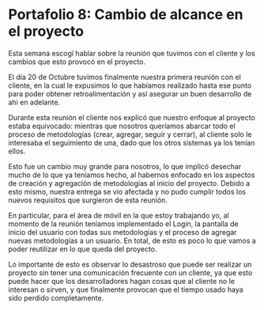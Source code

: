 # Portafolio 8: Cambio de alcance en el proyecto

Esta semana escogí hablar sobre la reunión que tuvimos con el cliente y los cambios que esto provocó en el proyecto.

El día 20 de Octubre tuvimos finalmente nuestra primera reunión con el cliente, en la cual le expusimos lo que habíamos realizado hasta ese punto para poder obtener retroalimentación y así asegurar un buen desarrollo de ahi en adelante.

Durante esta reunión el cliente nos explicó que nuestro enfoque al proyecto estaba equivocado: mientras que nosotros queríamos abarcar todo el proceso de metodologías (crear, agregar, seguir y cerrar), al cliente solo le interesaba el seguimiento de una, dado que los otros sistemas ya los tenían ellos.

Esto fue un cambio muy grande para nosotros, lo que implicó desechar mucho de lo que ya teníamos hecho, al habernos enfocado en los aspectos de creación y agregación de metodologías al inicio del proyecto. Debido a esto mismo, nuestra entrega se vio afectada y no pudo cumplir todos los nuevos requisitos que surgieron de esta reunión.

En particular, para el área de móvil en la que estoy trabajando yo, al momento de la reunión teníamos implementado el Login, la pantalla de inicio del usuario con todas sus metodologías y el proceso de agregar nuevas metodologías a un usuario. En total, de esto es poco lo que vamos a poder reutilizar en lo que queda del proyecto.

Lo importante de esto es observar lo desastroso que puede ser realizar un proyecto sin tener una comunicación frecuente con un cliente, ya que esto puede hacer que los desarrolladores hagan cosas que al cliente no le interesan o sirven, y que finalmente provocan que el tiempo usado haya sido perdido completamente.
